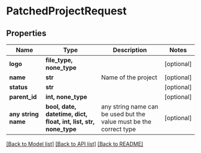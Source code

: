 # PatchedProjectRequest


## Properties
Name | Type | Description | Notes
------------ | ------------- | ------------- | -------------
**logo** | **file_type, none_type** |  | [optional] 
**name** | **str** | Name of the project | [optional] 
**status** | **str** |  | [optional] 
**parent_id** | **int, none_type** |  | [optional] 
**any string name** | **bool, date, datetime, dict, float, int, list, str, none_type** | any string name can be used but the value must be the correct type | [optional]

[[Back to Model list]](../README.md#documentation-for-models) [[Back to API list]](../README.md#documentation-for-api-endpoints) [[Back to README]](../README.md)


